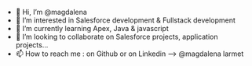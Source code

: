 - 👋 Hi, I’m @magdalena
- 👀 I’m interested in Salesforce development & Fullstack development
- 🌱 I’m currently learning Apex, Java & javascript
- 💞️ I’m looking to collaborate on Salesforce projects, application projects...
- 📫 How to reach me : on Github or on Linkedin --> @magdalena larmet

<!---
magdalarmet/magdalarmet is a ✨ special ✨ repository because its `README.md` (this file) appears on your GitHub profile.
You can click the Preview link to take a look at your changes.
--->
